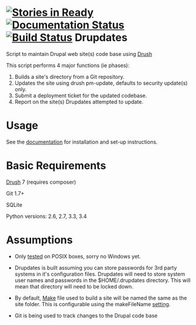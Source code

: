 [![Stories in Ready](https://badge.waffle.io/jalama/drupdates.png?label=ready&title=Ready)](https://waffle.io/jalama/drupdates)
[![Documentation Status](https://readthedocs.org/projects/drupdates/badge/?version=latest)](https://readthedocs.org/projects/drupdates/?badge=latest)
[![Build Status](https://travis-ci.org/jalama/drupdates.svg)](https://travis-ci.org/jalama/drupdates)
Drupdates
===========
Script to maintain Drupal web site(s) code base using [Drush](http://www.drush.org)

This script performs 4 major functions (ie phases):

1. Builds a site's directory from a Git repository.
2. Updates the site using drush pm-update, defaults to security update(s) only.
3. Submit a deployment ticket for the updated codebase.
4. Report on the site(s) Drupdates attempted to update.

Usage
============

See the [documentation](docs/index.md) for installation and set-up instructions.

Basic Requirements
============
[Drush](http://drush.org) 7 (requires composer)

Git 1.7+

SQLite

Python versions: 2.6, 2.7, 3.3, 3.4

Assumptions
===========

- Only [tested](https://travis-ci.org/jalama/drupdates) on POSIX boxes, sorry no Windows yet.

- Drupdates is built assuming you can store passwords for 3rd party systems in
it's configuration files.  Drupdates will need to store system user names
and passwords in the $HOME/.drupdates directory.  This will mean that directory
 will need to be locked down.

- By default, [Make](make.md) file used to build a site will be named the same as the site folder.  This is configurable using the makeFileName [setting](settings.md).

- Git is being used to track changes to the Drupal code base
